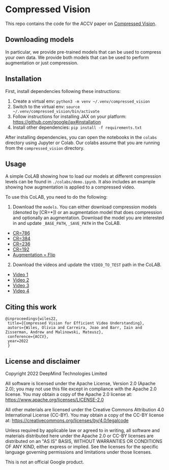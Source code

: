 # Compressed Vision

This repo contains the code for the ACCV paper on [Compressed Vision](https://sites.google.com/corp/view/compressed-vision).

## Downloading models
In particular, we provide pre-trained models that
can be used to compress your own data.
We provide both models that can be used to perform augmentation or just
compression.

## Installation

First, install dependencies following these instructions:

1. Create a virtual env: `python3 -m venv ~/.venv/compressed_vision`
2. Switch to the virtual env: `source ~/.venv/compressed_vision/bin/activate`
3. Follow instructions for installing JAX on your platform:
   https://github.com/google/jax#installation
4. Install other dependencies: `pip install -f requirements.txt`

After installing dependencies, you can open the notebooks in the `colabs` directory
using Jupyter or Colab.
Our colabs assume that you are running from the
`compressed_vision` directory.


## Usage

A simple CoLAB showing how to load our models at
 different compression levels can be found in
 `./colabs/demo.ipynb`. It also includes an example
 showing how augmentation is applied to a compressed
 video.

 To use this CoLAB, you need to do the following:

 1. Download the `models`. You can either download compression models
 (denoted by [CR=*]) or an augmentation model that does compression and
 optionally an augmentation.
Download the model you are interested in and update `_BASE_PATH`, `_SAVE_PATH` in the CoLAB.
  - [CR=786](https://storage.cloud.google.com/dm_compressed_vision/models/compression/41748435_4_cr%3D786.pkl)
  - [CR=384](https://storage.cloud.google.com/dm_compressed_vision/models/compression/41877908_2_cr%3D384.pkl)
  - [CR=236](https://storage.cloud.google.com/dm_compressed_vision/models/compression/42071788_1_cr%3D236.pkl)
  - [CR=192](https://storage.cloud.google.com/dm_compressed_vision/models/compression/41861759_1_cr%3D192.pkl)
  - [Augmentation = Flip](https://storage.cloud.google.com/dm_compressed_vision/models/augmentations/35225852_7_augm%3Dflip.pkl)
 2. Download the videos  and update the `VIDEO_TO_TEST` path in the CoLAB.
  - [Video 1](https://storage.cloud.google.com/dm_compressed_vision/data/video2.gif)
  - [Video 2](https://storage.cloud.google.com/dm_compressed_vision/data/video6.gif)
  - [Video 3](https://storage.cloud.google.com/dm_compressed_vision/data/video7.gif)
  - [Video 4](https://storage.cloud.google.com/dm_compressed_vision/data/video8.gif)


## Citing this work

```
@inproceedings{wiles22,
 title={Compressed Vision for Efficient Video Understanding},
 autors={Wiles, Olivia and Carreira, Joao and Barr, Iain and Zisserman, Andrew and Malinowski, Mateusz},
 conference={ACCV},
 year=2022
 }
```

## License and disclaimer

Copyright 2022 DeepMind Technologies Limited

All software is licensed under the Apache License, Version 2.0 (Apache 2.0);
you may not use this file except in compliance with the Apache 2.0 license.
You may obtain a copy of the Apache 2.0 license at:
https://www.apache.org/licenses/LICENSE-2.0

All other materials are licensed under the Creative Commons Attribution 4.0
International License (CC-BY). You may obtain a copy of the CC-BY license at:
https://creativecommons.org/licenses/by/4.0/legalcode

Unless required by applicable law or agreed to in writing, all software and
materials distributed here under the Apache 2.0 or CC-BY licenses are
distributed on an "AS IS" BASIS, WITHOUT WARRANTIES OR CONDITIONS OF ANY KIND,
either express or implied. See the licenses for the specific language governing
permissions and limitations under those licenses.

This is not an official Google product.
